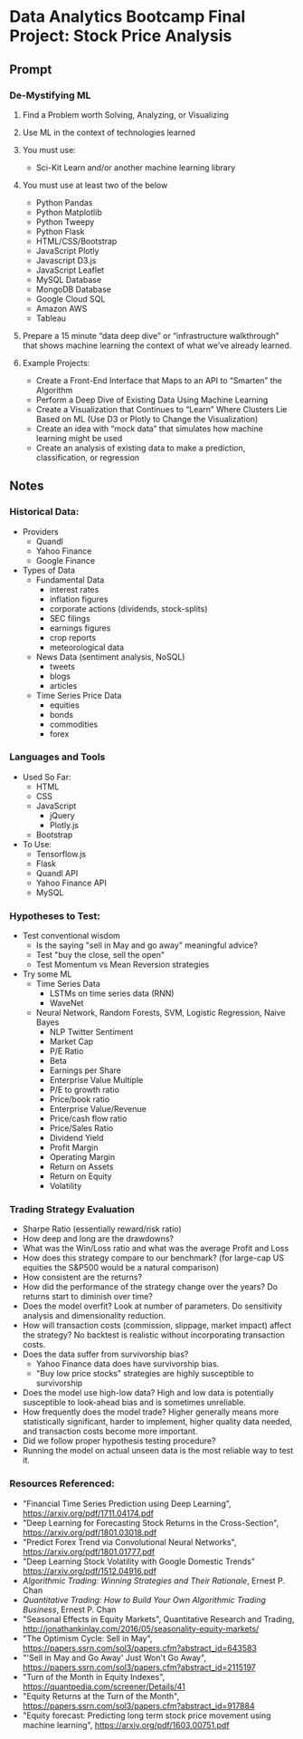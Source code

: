 # Data Analytics Bootcamp Final Project: Stock Price Analysis

## Prompt

### De-Mystifying ML

1. Find a Problem worth Solving, Analyzing, or Visualizing

2. Use ML in the context of technologies learned

3. You must use:
    * Sci-Kit Learn and/or another machine learning library

4. You must use at least two of the below
    * Python Pandas
    * Python Matplotlib
    * Python Tweepy
    * Python Flask
    * HTML/CSS/Bootstrap
    * JavaScript Plotly
    * Javascript D3.js
    * JavaScript Leaflet
    * MySQL Database
    * MongoDB Database
    * Google Cloud SQL
    * Amazon AWS
    * Tableau

5. Prepare a 15 minute “data deep dive” or “infrastructure walkthrough” that shows machine learning the context of what we’ve already learned.

6. Example Projects:
    * Create a Front-End Interface that Maps to an API to “Smarten” the Algorithm
    * Perform a Deep Dive of Existing Data Using Machine Learning
    * Create a Visualization that Continues to “Learn” Where Clusters Lie Based on ML (Use D3 or Plotly to Change the Visualization)
    * Create an idea with “mock data” that simulates how machine learning might be used
    * Create an analysis of existing data to make a prediction, classification, or regression


## Notes

### Historical Data:
- Providers
    - Quandl
    - Yahoo Finance
    - Google Finance
- Types of Data
    - Fundamental Data
        - interest rates
        - inflation figures
        - corporate actions (dividends, stock-splits)
        - SEC filings
        - earnings figures
        - crop reports
        - meteorological data
    - News Data (sentiment analysis, NoSQL)
        - tweets
        - blogs
        - articles
    - Time Series Price Data
        - equities
        - bonds
        - commodities
        - forex

### Languages and Tools
- Used So Far:
    - HTML
    - CSS
    - JavaScript
        - jQuery
        - Plotly.js
    - Bootstrap
- To Use:
    - Tensorflow.js
    - Flask
    - Quandl API
    - Yahoo Finance API
    - MySQL

### Hypotheses to Test:
- Test conventional wisdom
    - Is the saying "sell in May and go away" meaningful advice?
    - Test "buy the close, sell the open"
    - Test Momentum vs Mean Reversion strategies
- Try some ML
    - Time Series Data
        - LSTMs on time series data (RNN)
        - WaveNet
    - Neural Network, Random Forests, SVM, Logistic Regression, Naive Bayes
        - NLP Twitter Sentiment
        - Market Cap
        - P/E Ratio
        - Beta
        - Earnings per Share
        - Enterprise Value Multiple
        - P/E to growth ratio
        - Price/book ratio
        - Enterprise Value/Revenue
        - Price/cash flow ratio
        - Price/Sales Ratio
        - Dividend Yield
        - Profit Margin
        - Operating Margin
        - Return on Assets
        - Return on Equity
        - Volatility

### Trading Strategy Evaluation
- Sharpe Ratio (essentially reward/risk ratio)
- How deep and long are the drawdowns?
- What was the Win/Loss ratio and what was the average Profit and Loss
- How does this strategy compare to our benchmark? (for large-cap US equities the S&P500 would be a natural comparison)
- How consistent are the returns?
- How did the performance of the strategy change over the years? Do returns start to diminish over time?
- Does the model overfit? Look at number of parameters. Do sensitivity analysis and dimensionality reduction.
- How will transaction costs (commission, slippage, market impact) affect the strategy? No backtest is realistic without incorporating transaction costs.
- Does the data suffer from survivorship bias?
    - Yahoo Finance data does have survivorship bias.
    - "Buy low price stocks" strategies are highly susceptible to survivorship
- Does the model use high-low data? High and low data is potentially susceptible to look-ahead bias and is sometimes unreliable.
- How frequently does the model trade? Higher generally means more statistically significant, harder to implement, higher quality data needed, and transaction costs become more important.
- Did we follow proper hypothesis testing procedure?
- Running the model on actual unseen data is the most reliable way to test it.

### Resources Referenced:
- "Financial Time Series Prediction using Deep Learning", https://arxiv.org/pdf/1711.04174.pdf
- "Deep Learning for Forecasting Stock Returns in the Cross-Section", https://arxiv.org/pdf/1801.03018.pdf
- "Predict Forex Trend via Convolutional Neural Networks", https://arxiv.org/pdf/1801.01777.pdf
- "Deep Learning Stock Volatility with Google Domestic Trends" https://arxiv.org/pdf/1512.04916.pdf
- *Algorithmic Trading: Winning Strategies and Their Rationale*, Ernest P. Chan
- *Quantitative Trading: How to Build Your Own Algorithmic Trading Business*, Ernest P. Chan
- "Seasonal Effects in Equity Markets", Quantitative Research and Trading,  http://jonathankinlay.com/2016/05/seasonality-equity-markets/
- "The Optimism Cycle: Sell in May", https://papers.ssrn.com/sol3/papers.cfm?abstract_id=643583
- "'Sell in May and Go Away' Just Won't Go Away", https://papers.ssrn.com/sol3/papers.cfm?abstract_id=2115197
- "Turn of the Month in Equity Indexes", https://quantpedia.com/screener/Details/41
- "Equity Returns at the Turn of the Month", https://papers.ssrn.com/sol3/papers.cfm?abstract_id=917884
- "Equity forecast: Predicting long term stock price movement using machine learning", https://arxiv.org/pdf/1603.00751.pdf
